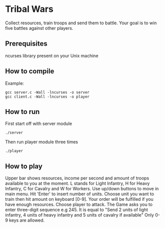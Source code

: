 # Tribal Wars 

Collect resources, train troops and send them to battle. 
Your goal is to win five battles against other players.

## Prerequisites

ncurses library present on your Unix machine

## How to compile

Example: 

```
gcc server.c -Wall -lncurses -o server
gcc client.c -Wall -lncurses -o player
```

## How to run

First start off with server module

```
./server
```

Then run player module three times

```
./player
```

## How to play

Upper bar shows resources, income per second and amount of troops available to you at the moment.
L stands for Light Infantry, H for Heavy Infantry, C for Cavalry and W for Workers.
Use up/down buttons to move in main menu. Hit 'Enter' to insert number of units.
Choose unit you want to train then hit amount on keyboard [0-9]. Your order will be fulfilled if you have enough resources.
Choose player to attack. The Game asks you to enter three-digit sequence e.g 245. 
It is equal to "Send 2 units of light infantry, 4 units of heavy infantry and 5 units of cavalry if available"
Only 0-9 keys are allowed.


